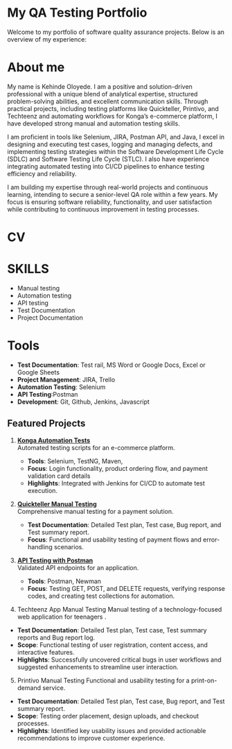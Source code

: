 # My QA Testing Portfolio

Welcome to my portfolio of software quality assurance projects. Below is an overview of my experience:

# About me
 
My name is Kehinde Oloyede. I am a positive and solution-driven professional with a unique blend of analytical expertise, structured problem-solving abilities, and excellent communication skills. Through practical projects, including testing platforms like Quickteller, Printivo, and Techteenz and automating workflows for Konga’s e-commerce platform, I have developed strong manual and automation testing skills.

I am proficient in tools like Selenium, JIRA, Postman API, and Java, I excel in designing and executing test cases, logging and managing defects, and implementing testing strategies within the Software Development Life Cycle (SDLC) and Software Testing Life Cycle (STLC). I also have experience integrating automated testing into CI/CD pipelines to enhance testing efficiency and reliability.

I am building my expertise through real-world projects and continuous learning, intending to secure a senior-level QA role within a few years. My focus is ensuring software reliability, functionality, and user satisfaction while contributing to continuous improvement in testing processes.

# CV


# SKILLS

- Manual testing
- Automation testing
- API testing
- Test Documentation
- Project Documentation



# Tools

- **Test Documentation**: Test rail, MS Word or Google Docs, Excel or Google Sheets
- **Project Management**: JIRA, Trello
- **Automation Testing**: Selenium
- **API Testing**:Postman
- **Development**: Git, Github, Jenkins, Javascript
  


## Featured Projects

1. **[Konga Automation Tests](https://github.com/Yenvyken/Konga_Automation_Web_Test)**  
   Automated testing scripts for an e-commerce platform.  
   - **Tools**: Selenium, TestNG, Maven,  
   - **Focus**: Login functionality, product ordering flow, and payment validation card details  
   - **Highlights**: Integrated with Jenkins for CI/CD to automate test execution.
   
  

2. **[Quickteller Manual Testing](https://github.com/Yenvyken/Quickteller_Manual_Test)**  
   Comprehensive manual testing for a payment solution.  
   - **Test Documentation**: Detailed Test plan, Test case, Bug report, and Test summary report.  
   - **Focus**: Functional and usability testing of payment flows and error-handling scenarios.  

3. **[API Testing with Postman](https://github.com/Yenvyken/API_Testing_Postman)**  
   Validated API endpoints for an application.  
   - **Tools**: Postman, Newman  
   - **Focus**: Testing GET, POST, and DELETE requests, verifying response codes, and creating test collections for automation.
  
 4. Techteenz App Manual Testing
    Manual testing of a technology-focused web application for teenagers .
   - **Test Documentation**: Detailed Test plan, Test case, Test summary reports and Bug report log.
   - **Scope**: Functional testing of user registration, content access, and interactive features.
   - **Highlights**: Successfully uncovered critical bugs in user workflows and suggested enhancements to streamline user interaction.
     
5.  Printivo Manual Testing
   Functional and usability testing for a print-on-demand service.
  - **Test Documentation**: Detailed Test plan, Test case, Bug report, and Test summary report.
  - **Scope**: Testing order placement, design uploads, and checkout processes.
  - **Highlights**: Identified key usability issues and provided actionable recommendations to improve customer experience.
